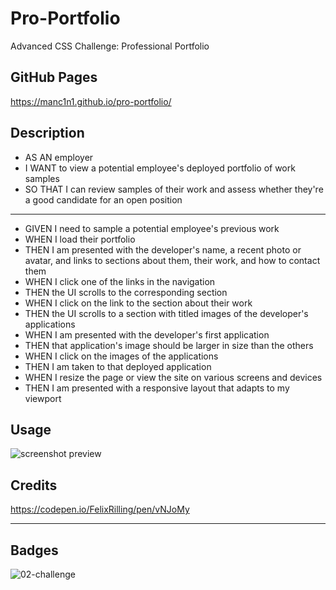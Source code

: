 # Pro-Portfolio

Advanced CSS Challenge: Professional Portfolio

## GitHub Pages

https://manc1n1.github.io/pro-portfolio/

## Description

-   AS AN employer
-   I WANT to view a potential employee's deployed portfolio of work samples
-   SO THAT I can review samples of their work and assess whether they're a good candidate for an open position

---

-   GIVEN I need to sample a potential employee's previous work
-   WHEN I load their portfolio
-   THEN I am presented with the developer's name, a recent photo or avatar, and links to sections about them, their work, and how to contact them
-   WHEN I click one of the links in the navigation
-   THEN the UI scrolls to the corresponding section
-   WHEN I click on the link to the section about their work
-   THEN the UI scrolls to a section with titled images of the developer's applications
-   WHEN I am presented with the developer's first application
-   THEN that application's image should be larger in size than the others
-   WHEN I click on the images of the applications
-   THEN I am taken to that deployed application
-   WHEN I resize the page or view the site on various screens and devices
-   THEN I am presented with a responsive layout that adapts to my viewport

## Usage

![screenshot preview](assets/images/screenshot.gif)

## Credits

https://codepen.io/FelixRilling/pen/vNJoMy

---

## Badges

![02-challenge](https://img.shields.io/github/languages/top/manc1n1/pro-portfolio)
